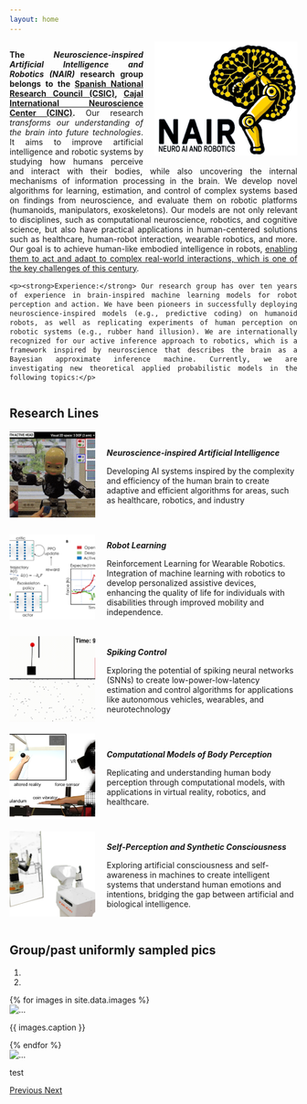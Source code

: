 ```yaml
---
layout: home
---
```


<link rel="stylesheet" href="css/bootstrap-carousel.css">

<style>
    .text-content {
        overflow: hidden;
        margin-top: 10px;
        text-align: justify;
    }

    .logo {
        width: 250px;
        float: right;
        margin-left: 20px;
        margin-bottom: 10px;
    }

    .research-line-header {
        cursor: pointer;
        padding: 10px;
        background-color: #f0f0f0;
        border: 1px solid #ccc;
        margin-top: 5px;
    }

    .research-line-header:hover {
        background-color: #e9e9e9;
    }

    .research-content {
        padding: 10px;
        border: 1px solid #ddd;
        border-top: none;
    }

    #research-lines-nav button {
        margin: 0 10px;
        color: #333;
        background-color: #fff;
        border: 1px solid #ddd;
    }

    #research-lines-nav button.active {
        color: #fff;
        background-color: #007bff;
        border-color: #007bff;
    }

    .research-content {
        padding: 20px;
        border: 1px solid #ddd;
        margin-top: 10px;
        display: none; /* Initially hide all */
    }

    .research-content.active {
        display: block; /* Show active content */
    }

    .card {
        margin-top: 20px;
        display: flex;
        align-items: center;
    }

    .card img {
        height: 150px;
        width: 150px;
        object-fit: cover;
        margin-right: 20px;
    }

    .card-body {
        padding: 0;
    }

    .card-title {
        margin-bottom: 15px;
    }
</style>

<div class="text-content">
    <img src="images/NAIRlogo.png" class="logo" alt="Neuroinspired AI">
    <p><strong>The <em>Neuroscience-inspired Artificial Intelligence and Robotics (NAIR)</em> research group belongs to the <a href="https://www.csic.es/en/csic">Spanish National Research Council (CSIC)</a>, <a href="https://www.cinc.csic.es/">Cajal International Neuroscience Center (CINC)</a>.</strong> Our research <em>transforms our understanding of the brain into future technologies</em>. It aims to improve artificial intelligence and robotic systems by studying how humans perceive and interact with their bodies, while also uncovering the internal mechanisms of information processing in the brain. We develop novel algorithms for learning, estimation, and control of complex systems based on findings from neuroscience, and evaluate them on robotic platforms (humanoids, manipulators, exoskeletons). Our models are not only relevant to disciplines, such as computational neuroscience, robotics, and cognitive science, but also have practical applications in human-centered solutions such as healthcare, human-robot interaction, wearable robotics, and more. Our goal is to achieve human-like embodied intelligence in robots, <ins>enabling them to act and adapt to complex real-world interactions, which is one of the key challenges of this century</ins>.</p>

    <p><strong>Experience:</strong> Our research group has over ten years of experience in brain-inspired machine learning models for robot perception and action. We have been pioneers in successfully deploying neuroscience-inspired models (e.g., predictive coding) on humanoid robots, as well as replicating experiments of human perception on robotic systems (e.g., rubber hand illusion). We are internationally recognized for our active inference approach to robotics, which is a framework inspired by neuroscience that describes the brain as a Bayesian approximate inference machine. Currently, we are investigating new theoretical applied probabilistic models in the following topics:</p>
</div>

<div class="container">
    <h2 class="text-center">Research Lines</h2>
    <div class="row">
        <div class="col-md-6">
            <div class="card">
                <img src="images/research-lines/R1-neuroAI.gif" class="card-img-left" alt="Neuroinspired AI">
                <div class="card-body">
                    <h5 class="card-title"><b>Neuroscience-inspired Artificial Intelligence</b></h5>
                    <p class="card-text">Developing AI systems inspired by the complexity and efficiency of the human brain to create adaptive and efficient algorithms for areas, such as healthcare, robotics, and industry</p>
                </div>
            </div>
        </div>
        <div class="col-md-6">
            <div class="card">
                <img src="images/research-lines/R2-robotlearning.png" class="card-img-left" alt="Robotic Learning">
                <div class="card-body">
                    <h5 class="card-title"><b>Robot Learning</b></h5>
                    <p class="card-text">Reinforcement Learning for Wearable Robotics. Integration of machine learning with robotics to develop personalized assistive devices, enhancing the quality of life for individuals with disabilities through improved mobility and independence.</p>
                </div>
            </div>
        </div>
        <div class="col-md-6">
            <div class="card">
                <img src="images/research-lines/R3-spikingcontrolcartpole.gif" class="card-img-left" alt="Spiking Control">
                <div class="card-body">
                    <h5 class="card-title"><b>Spiking Control</b></h5>
                    <p class="card-text">Exploring the potential of spiking neural networks (SNNs) to create low-power-low-latency estimation and control algorithms for applications like autonomous vehicles, wearables, and neurotechnology</p>
                </div>
            </div>
        </div>
        <div class="col-md-6">
            <div class="card">
                <img src="images/research-lines/R4-bodyperception.png" class="card-img-left" alt="Computational Models of Body Perception">
                <div class="card-body">
                    <h5 class="card-title"><b>Computational Models of Body Perception</b></h5>
                    <p class="card-text">Replicating and understanding human body perception through computational models, with applications in virtual reality, robotics, and healthcare.</p>
                </div>
            </div>
        </div>
        <div class="col-md-6">
            <div class="card">
                <img src="images/research-lines/R5-awareness.png" class="card-img-left" alt="Self-Perception and Synthetic Consciousness">
                <div class="card-body">
                    <h5 class="card-title"><b>Self-Perception and Synthetic Consciousness</b></h5>
                    <p class="card-text">Exploring artificial consciousness and self-awareness in machines to create intelligent systems that understand human emotions and intentions, bridging the gap between artificial and biological intelligence.</p>
                </div>
            </div>
        </div>
    </div>
</div>

<br />

<div class="container">
    <h2 class="text-center">Group/past uniformly sampled pics</h2>
<div id="carouselExampleIndicators" class="carousel slide" data-ride="carousel" style="margin-bottom: 20px;">
    <ol class="carousel-indicators">
        <li data-target="#carouselExampleIndicators" data-slide-to="0" class="active"></li>
        <li data-target="#carouselExampleIndicators" data-slide-to="1"></li>
    </ol>
    <div class="carousel-inner">
        {% for images in site.data.images %}
        <div class="carousel-item active">
            <img src="/images/home-slider/{{ images.file }}" class="d-block w-100" alt="...">
            <p>{{ images.caption }}</p>
        </div>        
        {% endfor %}
        <div class="carousel-item active">
            <img src="/images/home-slider/Robots-inventores-imitaran-la-forma-de-crear-herramientas-de-los-humanos-primitivos.jpg" class="d-block w-100" alt="...">
            <p>test</p>
        </div>
    </div>
    <a class="carousel-control-prev" href="#carouselExampleIndicators" role="button" data-slide="prev">
        <span class="carousel-control-prev-icon" aria-hidden="true"></span>
        <span class="sr-only">Previous</span>
    </a>
    <a class="carousel-control-next" href="#carouselExampleIndicators" role="button" data-slide="next">
        <span class="carousel-control-next-icon" aria-hidden="true"></span>
        <span class="sr-only">Next</span>
    </a>
</div>
</div>

<script src="https://code.jquery.com/jquery-3.3.1.min.js"></script>
<script src="https://stackpath.bootstrapcdn.com/bootstrap/4.3.1/js/bootstrap.min.js"></script>


